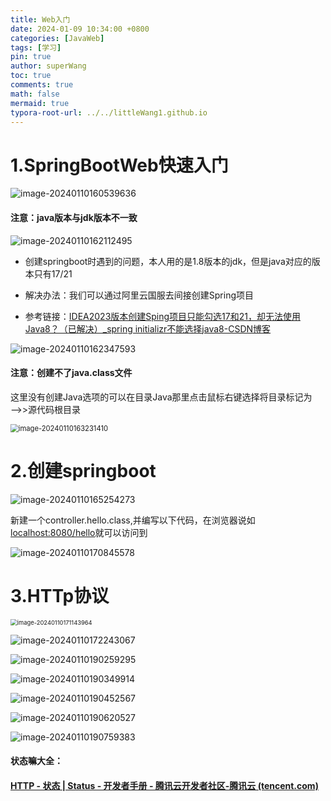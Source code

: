 ```yaml
---
title: Web入门
date: 2024-01-09 10:34:00 +0800
categories: [JavaWeb]
tags: [学习]
pin: true
author: superWang
toc: true
comments: true
math: false
mermaid: true
typora-root-url: ../../littleWang1.github.io
---
```


# 1.SpringBootWeb快速入门

![image-20240110160539636](/assets/blog_res/2024-01-09-Web入门.assets/image-20240110160539636.png)

#### 注意：java版本与jdk版本不一致

<img src="/assets/blog_res/2024-01-09-Web入门.assets/image-20240110162112495.png" alt="image-20240110162112495"  />

- 创建springboot时遇到的问题，本人用的是1.8版本的jdk，但是java对应的版本只有17/21

- 解决办法：我们可以通过阿里云国服去间接创建Spring项目
- 参考链接：[IDEA2023版本创建Sping项目只能勾选17和21，却无法使用Java8？（已解决）_spring initializr不能选择java8-CSDN博客](https://blog.csdn.net/qq_44231797/article/details/134630733)

![image-20240110162347593](/assets/blog_res/2024-01-09-Web入门.assets/image-20240110162347593.png)

#### 注意：创建不了java.class文件

这里没有创建Java选项的可以在目录Java那里点击鼠标右键选择将目录标记为——>>源代码根目录

<img src="/assets/blog_res/2024-01-09-Web入门.assets/image-20240110163231410.png" alt="image-20240110163231410" style="zoom:80%;" />

# 2.创建springboot

![image-20240110165254273](/assets/blog_res/2024-01-09-Web入门.assets/image-20240110165254273.png)

新建一个controller.hello.class,并编写以下代码，在浏览器说如[localhost:8080/hello](http://localhost:8080/hello)就可以访问到

![image-20240110170845578](/assets/blog_res/2024-01-09-Web入门.assets/image-20240110170845578.png)

# 3.HTTp协议

<img src="/assets/blog_res/2024-01-09-Web入门.assets/image-20240110171143964.png" alt="image-20240110171143964" style="zoom:67%;" />

![image-20240110172243067](/assets/blog_res/2024-01-09-Web入门.assets/image-20240110172243067.png)

 

 

![image-20240110190259295](/assets/blog_res/2024-01-09-Web入门.assets/image-20240110190259295.png)

![image-20240110190349914](/assets/blog_res/2024-01-09-Web入门.assets/image-20240110190349914.png)

![image-20240110190452567](/assets/blog_res/2024-01-09-Web入门.assets/image-20240110190452567.png) 

![image-20240110190620527](/assets/blog_res/2024-01-09-Web入门.assets/image-20240110190620527.png)

![image-20240110190759383](/assets/blog_res/2024-01-09-Web入门.assets/image-20240110190759383.png)

#### 状态嘛大全：

####  [HTTP - 状态 | Status - 开发者手册 - 腾讯云开发者社区-腾讯云 (tencent.com)](https://cloud.tencent.com/developer/chapter/13553)

